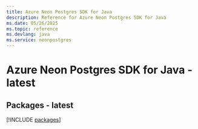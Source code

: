 ```yaml
---
title: Azure Neon Postgres SDK for Java
description: Reference for Azure Neon Postgres SDK for Java
ms.date: 05/26/2025
ms.topic: reference
ms.devlang: java
ms.service: neonpostgres
---
```

# Azure Neon Postgres SDK for Java - latest
## Packages - latest
[!INCLUDE [packages](neon-postgres-index.md)]